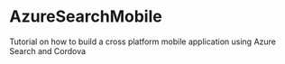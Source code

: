 # AzureSearchMobile
Tutorial on how to build a cross platform mobile application using Azure Search and Cordova
